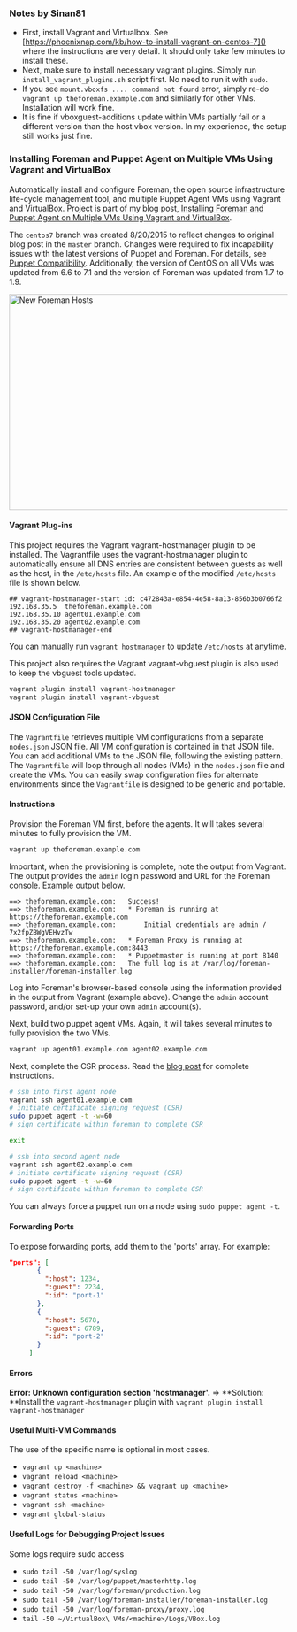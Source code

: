 ### Notes by Sinan81

* First, install Vagrant and Virtualbox. See [https://phoenixnap.com/kb/how-to-install-vagrant-on-centos-7]() where the instructions are very detail. It should only take few minutes to install these.
* Next, make sure to install necessary vagrant plugins. Simply run `install_vagrant_plugins.sh` script first. No need to run it with `sudo`.
* If you see `mount.vboxfs .... command not found` error, simply re-do `vagrant up theforeman.example.com` and similarly for other VMs. Installation will work fine.
* It is fine if vboxguest-additions update within VMs partially fail or a different version than the host vbox version. In my experience, the setup still works just fine.

### Installing Foreman and Puppet Agent on Multiple VMs Using Vagrant and VirtualBox
Automatically install and configure Foreman, the open source infrastructure life-cycle management tool, and multiple Puppet Agent VMs using Vagrant and VirtualBox. Project is part of my blog post, [Installing Foreman and Puppet Agent on Multiple VMs Using Vagrant and VirtualBox](http://wp.me/p1RD28-1nb).

The ```centos7``` branch was created 8/20/2015 to reflect changes to original blog post in the ```master``` branch. Changes were required to fix incapability issues with the latest versions of Puppet and Foreman. For details, see [Puppet Compatibility](http://theforeman.org/manuals/1.9/index.html#3.1.2PuppetCompatibility). Additionally, the version of CentOS on all VMs was updated from 6.6 to 7.1 and the version of Foreman was updated from 1.7 to 1.9.

<p><a href="https://programmaticponderings.wordpress.com/?attachment_id=3459" title="New Foreman Hosts" rel="attachment"><img width="620" height="390" src="https://programmaticponderings.files.wordpress.com/2015/08/new-foreman-hosts.png?w=620" alt="New Foreman Hosts"></a></p>

#### Vagrant Plug-ins
This project requires the Vagrant vagrant-hostmanager plugin to be installed. The Vagrantfile uses the vagrant-hostmanager plugin to automatically ensure all DNS entries are consistent between guests as well as the host, in the `/etc/hosts` file. An example of the modified `/etc/hosts` file is shown below.

```text
## vagrant-hostmanager-start id: c472843a-e854-4e58-8a13-856b3b0766f2
192.168.35.5  theforeman.example.com
192.168.35.10 agent01.example.com
192.168.35.20 agent02.example.com
## vagrant-hostmanager-end
```

You can manually run `vagrant hostmanager` to update `/etc/hosts` at anytime.  

This project also requires the Vagrant vagrant-vbguest plugin is also used to keep the vbguest tools updated.
```sh
vagrant plugin install vagrant-hostmanager
vagrant plugin install vagrant-vbguest
```

#### JSON Configuration File
The `Vagrantfile` retrieves multiple VM configurations from a separate `nodes.json` JSON file. All VM configuration is
contained in that JSON file. You can add additional VMs to the JSON file, following the existing pattern. The
`Vagrantfile` will loop through all nodes (VMs) in the `nodes.json` file and create the VMs. You can easily swap
configuration files for alternate environments since the `Vagrantfile` is designed to be generic and portable.


#### Instructions
Provision the Foreman VM first, before the agents. It will takes several minutes to fully provision the VM.
```sh
vagrant up theforeman.example.com
```

Important, when the provisioning is complete, note the output from Vagrant. The output provides the `admin` login password and URL for the Foreman console. Example output below.
```text
==> theforeman.example.com:   Success!
==> theforeman.example.com:   * Foreman is running at https://theforeman.example.com
==> theforeman.example.com:       Initial credentials are admin / 7x2fpZBWgVEHvzTw
==> theforeman.example.com:   * Foreman Proxy is running at https://theforeman.example.com:8443
==> theforeman.example.com:   * Puppetmaster is running at port 8140
==> theforeman.example.com:   The full log is at /var/log/foreman-installer/foreman-installer.log
```
Log into Foreman's browser-based console using the information provided in the output from Vagrant (example above). Change the `admin` account password, and/or set-up your own `admin` account(s).

Next, build two puppet agent VMs. Again, it will takes several minutes to fully provision the two VMs.
```sh
vagrant up agent01.example.com agent02.example.com
```

Next, complete the CSR process. Read the [blog post](http://wp.me/p1RD28-1nb) for complete instructions.
```sh
# ssh into first agent node
vagrant ssh agent01.example.com
# initiate certificate signing request (CSR)
sudo puppet agent -t -w=60
# sign certificate within foreman to complete CSR

exit

# ssh into second agent node
vagrant ssh agent02.example.com
# initiate certificate signing request (CSR)
sudo puppet agent -t -w=60
# sign certificate within foreman to complete CSR
```

You can always force a puppet run on a node using `sudo puppet agent -t`.

#### Forwarding Ports
To expose forwarding ports, add them to the 'ports' array. For example:

 ```JSON
 "ports": [
        {
          ":host": 1234,
          ":guest": 2234,
          ":id": "port-1"
        },
        {
          ":host": 5678,
          ":guest": 6789,
          ":id": "port-2"
        }
      ]
```

#### Errors
**Error: Unknown configuration section 'hostmanager'.**
=> **Solution: **Install the `vagrant-hostmanager` plugin with `vagrant plugin install vagrant-hostmanager`

#### Useful Multi-VM Commands
The use of the specific <machine> name is optional in most cases.
* `vagrant up <machine>`
* `vagrant reload <machine>`
* `vagrant destroy -f <machine> && vagrant up <machine>`
* `vagrant status <machine>`
* `vagrant ssh <machine>`
* `vagrant global-status`

#### Useful Logs for Debugging Project Issues
Some logs require sudo access
* `sudo tail -50 /var/log/syslog`
* `sudo tail -50 /var/log/puppet/masterhttp.log`
* `sudo tail -50 /var/log/foreman/production.log`
* `sudo tail -50 /var/log/foreman-installer/foreman-installer.log`
* `sudo tail -50 /var/log/foreman-proxy/proxy.log`
* `tail -50 ~/VirtualBox\ VMs/<machine>/Logs/VBox.log`
